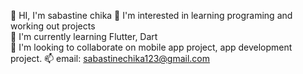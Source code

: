 👋 HI, I'm sabastine chika
👀 I'm interested in learning programing and working out projects  
🌱 I'm currently learning Flutter, Dart  
💞️ I'm looking to collaborate on mobile app project, app development project. 
📫 email: sabastinechika123@gmail.com

<!---
Sachither/Sachither is a ✨ special ✨ repository because its `README.md` (this file) appears on your GitHub profile.
You can click the Preview link to take a look at your changes.
--->
